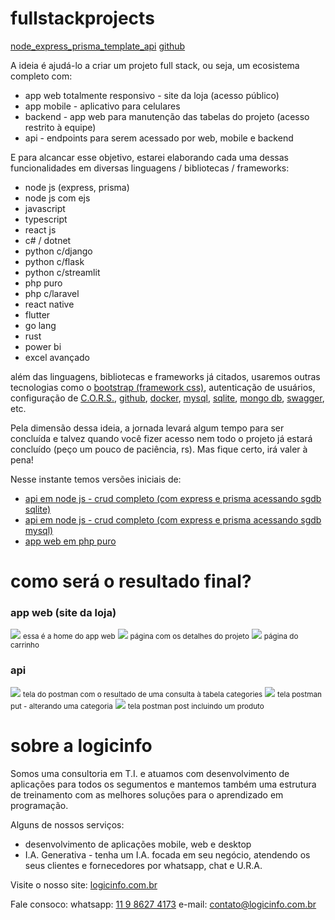 # fullstackprojects
[node_express_prisma_template_api](https://github.com/logicinfocursos/fullstackprojects.git)
[github](https://github.com/logicinfocursos?tab=repositories)

A ideia é ajudá-lo a criar um projeto full stack, ou seja, um ecosistema completo com:
- app web totalmente responsivo - site da loja (acesso público)
- app mobile - aplicativo para celulares
- backend - app web para manutenção das tabelas do projeto (acesso restrito à equipe)
- api - endpoints para serem acessado por web, mobile e backend

E para alcancar esse objetivo, estarei elaborando cada uma dessas funcionalidades em diversas linguagens / bibliotecas / frameworks:
- node js (express, prisma)
- node js com ejs
- javascript
- typescript
- react js
- c# / dotnet
- python c/django
- python c/flask
- python c/streamlit
- php puro
- php c/laravel
- react native
- flutter
- go lang
- rust
- power bi
- excel avançado

além das linguagens, bibliotecas e frameworks já citados, usaremos outras tecnologias como o [bootstrap (framework css)](https://getbootstrap.com/docs/5.3/getting-started/introduction/), autenticação de usuários, configuração de [C.O.R.S.](https://developer.mozilla.org/pt-BR/docs/Web/HTTP/CORS), [github](https://github.com/logicinfocursos?tab=repositories), [docker](https://docs.docker.com/), [mysql](https://dev.mysql.com/doc/refman/8.4/en/), [sqlite](https://www.sqlite.org/docs.html), [mongo db](https://www.mongodb.com/docs/), [swagger](https://swagger.io/docs/), etc.

Pela dimensão dessa ideia, a jornada levará algum tempo para ser concluída e talvez quando você fizer acesso nem todo o projeto já estará concluído (peço um pouco de paciência, rs). Mas fique certo, irá valer à pena!

Nesse instante temos versões iniciais de:
- [api em node js - crud completo (com express e prisma acessando sgdb sqlite)](https://github.com/logicinfocursos/fullstackprojects/tree/main/apis/api_nodejs_javascript_prisma_sqlite)
- [api em node js - crud completo (com express e prisma acessando sgdb mysql)]()
- [app web em php puro](https://github.com/logicinfocursos/fullstackprojects/tree/main/appsweb/app_web_php)

# como será o resultado final?
### app web (site da loja)
<img src="http://logicinfo.com.br/assets/images/postedingithub/shop_home.jpg">
<small>essa é a home do app web</small>
<img src="http://logicinfo.com.br/assets/images/postedingithub/shop_details.jpg">
<small>página com os detalhes do projeto</small>
<img src="http://logicinfo.com.br/assets/images/postedingithub/shop_cart.jpg">
<small>página do carrinho</small>

### api
<img src="https://logicinfo.com.br/assets/images/postedingithub/postman_categories.jpg">
<small>tela do postman com o resultado de uma consulta à tabela categories</small>

<img src="https://logicinfo.com.br/assets/images/postedingithub/postman_put.jpg">
<small>tela postman put - alterando uma categoria</small>

<img src="https://logicinfo.com.br/assets/images/postedingithub/postman_post.jpg">
<small>tela postman post incluindo um produto</small>

# sobre a logicinfo

Somos uma consultoria em T.I. e atuamos com desenvolvimento de aplicações para todos os segumentos e mantemos também uma estrutura de treinamento com as melhores soluções para o aprendizado em programação.

Alguns de nossos serviços:

- desenvolvimento de aplicações mobile, web e desktop
- I.A. Generativa - tenha um I.A. focada em seu negócio, atendendo os seus clientes e fornecedores por whatsapp, chat e U.R.A.

Visite o nosso site:
[logicinfo.com.br](https://logicinfo.com.br)

Fale consoco:
whatsapp: [11 9 8627 4173](11-9-8627-4173)
e-mail: [contato@logicinfo.com.br](contato@logicinfo.com.br)